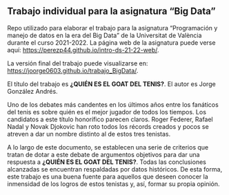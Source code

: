 ## Trabajo individual para la asignatura “Big Data”

<!-- El párrafo de abajo has de dejarlo tal cual. NO HAS DE CAMBIAR NADA!!-->

Repo utilizado para elaborar el trabajo para la asignatura “Programación
y manejo de datos en la era del Big Data” de la Universitat de València
durante el curso 2021-2022. La página web de la asignatura puede verse
aquí: <https://perezp44.github.io/intro-ds-21-22-web/>.

<!-- En la linea de abajo TIENES QUE SUSTITUIR "perezp44" por tu usuario de Github-->

La versión final del trabajo puede visualizarse en:
<https://joorge0603.github.io/trabajo_BigData/>.

<!-- Abajo podéis escribir lo que queráis, igual un resumen del trabajo, o ..., o ... pero al menos, creo que tienes que poner el título del trabajo y posiblemente tu nombre. Algo que explique porque está el repo en Github-->

El título del trabajo es **¿QUIÉN ES EL GOAT DEL TENIS?**. El autor es
Jorge González Andrés.

Uno de los debates más candentes en los últimos años entre los fanáticos
del tenis es sobre quién es el mejor jugador de todos los tiempos. Los
candidatos a este título honorífico parecen claros. Roger Federer,
Rafael Nadal y Novak Djokovic han roto todos los récords creados y pocos
se atreven a dar un nombre distinto al de estos tres tenistas.

A lo largo de este documento, se establecen una serie de criterios que
tratan de dotar a este debate de argumentos objetivos para dar una
respuesta a **¿QUIÉN ES EL GOAT DEL TENIS?**. Todas las conclusiones
alcanzadas se encuentran respaldadas por datos históricos. De esta
forma, este trabajo es una buena fuente para aquellos que deseen conocer
la inmensidad de los logros de estos tenistas y, así, formar su propia
opinión.

<!-- Finalmente, ACÚERDATE de que cuando hayas hecho los cambios y hayas dejado este archivo como te guste más, TIENES que knittearlo para que los cambios se actualicen en el fichero Readme.md, que es el que finalmente se visualizará en Github. El fichero Readme.md no has de editarlo a mano, sale de knittear Readme.Rmd-->
